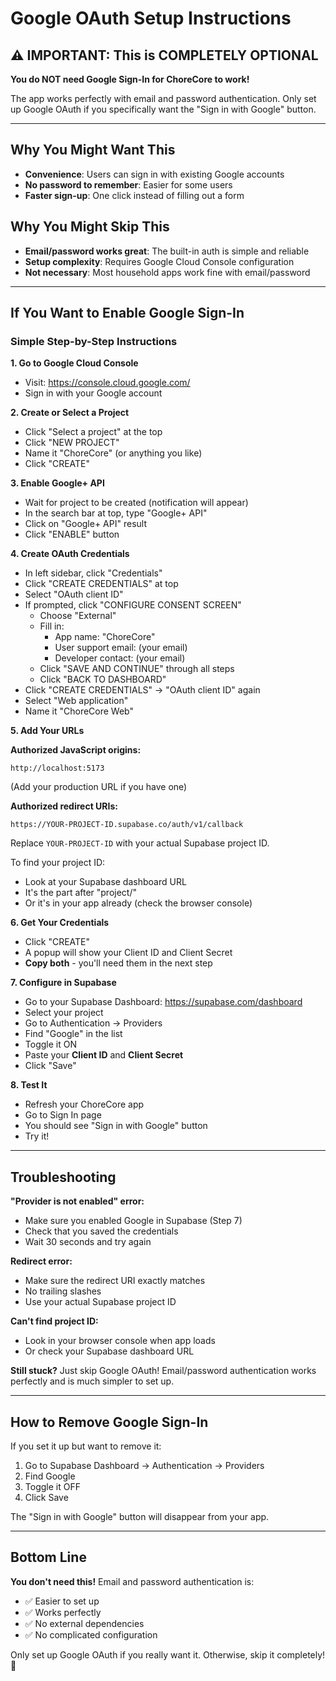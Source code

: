 # Google OAuth Setup Instructions

## ⚠️ IMPORTANT: This is COMPLETELY OPTIONAL

**You do NOT need Google Sign-In for ChoreCore to work!** 

The app works perfectly with email and password authentication. Only set up Google OAuth if you specifically want the "Sign in with Google" button.

---

## Why You Might Want This

- **Convenience**: Users can sign in with existing Google accounts
- **No password to remember**: Easier for some users
- **Faster sign-up**: One click instead of filling out a form

## Why You Might Skip This

- **Email/password works great**: The built-in auth is simple and reliable
- **Setup complexity**: Requires Google Cloud Console configuration
- **Not necessary**: Most household apps work fine with email/password

---

## If You Want to Enable Google Sign-In

### Simple Step-by-Step Instructions

**1. Go to Google Cloud Console**
   - Visit: https://console.cloud.google.com/
   - Sign in with your Google account

**2. Create or Select a Project**
   - Click "Select a project" at the top
   - Click "NEW PROJECT"
   - Name it "ChoreCore" (or anything you like)
   - Click "CREATE"

**3. Enable Google+ API**
   - Wait for project to be created (notification will appear)
   - In the search bar at top, type "Google+ API"
   - Click on "Google+ API" result
   - Click "ENABLE" button

**4. Create OAuth Credentials**
   - In left sidebar, click "Credentials"
   - Click "CREATE CREDENTIALS" at top
   - Select "OAuth client ID"
   - If prompted, click "CONFIGURE CONSENT SCREEN"
     - Choose "External"
     - Fill in:
       - App name: "ChoreCore"
       - User support email: (your email)
       - Developer contact: (your email)
     - Click "SAVE AND CONTINUE" through all steps
     - Click "BACK TO DASHBOARD"
   - Click "CREATE CREDENTIALS" → "OAuth client ID" again
   - Select "Web application"
   - Name it "ChoreCore Web"

**5. Add Your URLs**

   **Authorized JavaScript origins:**
   ```
   http://localhost:5173
   ```
   (Add your production URL if you have one)

   **Authorized redirect URIs:**
   ```
   https://YOUR-PROJECT-ID.supabase.co/auth/v1/callback
   ```
   Replace `YOUR-PROJECT-ID` with your actual Supabase project ID.
   
   To find your project ID:
   - Look at your Supabase dashboard URL
   - It's the part after "project/"
   - Or it's in your app already (check the browser console)

**6. Get Your Credentials**
   - Click "CREATE"
   - A popup will show your Client ID and Client Secret
   - **Copy both** - you'll need them in the next step

**7. Configure in Supabase**
   - Go to your Supabase Dashboard: https://supabase.com/dashboard
   - Select your project
   - Go to Authentication → Providers
   - Find "Google" in the list
   - Toggle it ON
   - Paste your **Client ID** and **Client Secret**
   - Click "Save"

**8. Test It**
   - Refresh your ChoreCore app
   - Go to Sign In page
   - You should see "Sign in with Google" button
   - Try it!

---

## Troubleshooting

**"Provider is not enabled" error:**
- Make sure you enabled Google in Supabase (Step 7)
- Check that you saved the credentials
- Wait 30 seconds and try again

**Redirect error:**
- Make sure the redirect URI exactly matches
- No trailing slashes
- Use your actual Supabase project ID

**Can't find project ID:**
- Look in your browser console when app loads
- Or check your Supabase dashboard URL

**Still stuck?**
Just skip Google OAuth! Email/password authentication works perfectly and is much simpler to set up.

---

## How to Remove Google Sign-In

If you set it up but want to remove it:
1. Go to Supabase Dashboard → Authentication → Providers
2. Find Google
3. Toggle it OFF
4. Click Save

The "Sign in with Google" button will disappear from your app.

---

## Bottom Line

**You don't need this!** Email and password authentication is:
- ✅ Easier to set up
- ✅ Works perfectly
- ✅ No external dependencies
- ✅ No complicated configuration

Only set up Google OAuth if you really want it. Otherwise, skip it completely! 🎉
